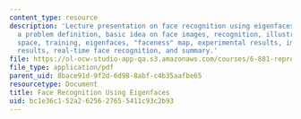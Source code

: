 ```yaml
---
content_type: resource
description: 'Lecture presentation on face recognition using eigenfaces. Topics include:
  a problem definition, basic idea on face images, recognition, illustration of face
  space, training, eigenfaces, "faceness" map, experimental results, image database
  results, real-time face recognition, and summary.'
file: https://ol-ocw-studio-app-qa.s3.amazonaws.com/courses/6-881-representation-and-modeling-for-image-analysis-spring-2005/bc1e36c152a2625627655411c93c2b93_l02.pdf
file_type: application/pdf
parent_uid: 8bace91d-9f2d-6d98-8abf-c4b35aafbe65
resourcetype: Document
title: Face Recognition Using Eigenfaces
uid: bc1e36c1-52a2-6256-2765-5411c93c2b93
---
```

